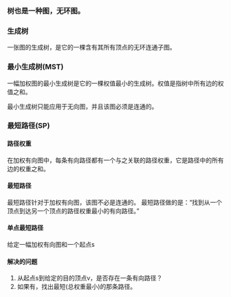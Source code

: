 ### 

### 树也是一种图，无环图。

### 生成树
一张图的生成树，是它的一棵含有其所有顶点的无环连通子图。
### 最小生成树(MST)
一幅加权图的最小生成树是它的一棵权值最小的生成树。权值是指树中所有边的权值之和。

最小生成树只能应用于无向图，并且该图必须是连通的。

### 最短路径(SP)
#### 路径权重
在加权有向图中，每条有向路径都有一个与之关联的路径权重，它是路径中的所有边的权重之和。
#### 最短路径
最短路径针对于加权有向图，该图不必是连通的。
最短路径做的是：“找到从一个顶点到达另一个顶点的路径权重最小的有向路径。”
#### 单点最短路径
给定一幅加权有向图和一个起点s
#### 解决的问题
1. 从起点s到给定的目的顶点v，是否存在一条有向路径？
2. 如果有，找出最短(总权重最小)的那条路径。
